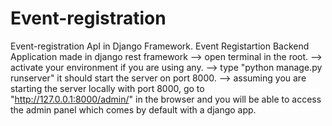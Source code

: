 # Event-registration
Event-registration ApI in Django Framework.
Event Registartion Backend Application made in django rest framework
--> open terminal in the root.
--> activate your environment if you are using any.
--> type "python manage.py runserver" it should start the server on port 8000.
--> assuming you are starting the server locally with port 8000, go to "http://127.0.0.1:8000/admin/" in the browser and you
will be able to access the admin panel which comes by default with a django app.
